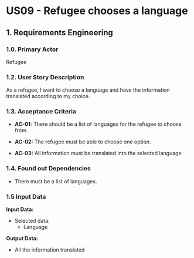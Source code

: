 # US09 - Refugee chooses a language

## 1. Requirements Engineering

### 1.0. Primary Actor
Refugee

### 1.2. User Story Description

As a refugee, I want to choose a language and have the information translated according to my choice.

### 1.3. Acceptance Criteria

* **AC-01:** There should be a list of languages for the refugee to choose from.

* **AC-02:** The refugee must be able to choose one option.

* **AC-03:** All information must be translated into the selected language

### 1.4. Found out Dependencies

* There must be a list of languages.

### 1.5 Input Data

**Input Data:**

* Selected data:
    * Language

**Output Data:**

* All the information translated

